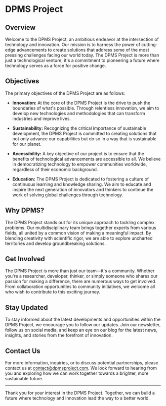 # DPMS Project

## Overview

Welcome to the DPMS Project, an ambitious endeavor at the intersection of technology and innovation. Our mission is to harness the power of cutting-edge advancements to create solutions that address some of the most pressing challenges facing our world today. The DPMS Project is more than just a technological venture; it's a commitment to pioneering a future where technology serves as a force for positive change.

## Objectives

The primary objectives of the DPMS Project are as follows:

- **Innovation:** At the core of the DPMS Project is the drive to push the boundaries of what's possible. Through relentless innovation, we aim to develop new technologies and methodologies that can transform industries and improve lives.

- **Sustainability:** Recognizing the critical importance of sustainable development, the DPMS Project is committed to creating solutions that not only advance our capabilities but do so in a way that is sustainable for our planet.

- **Accessibility:** A key objective of our project is to ensure that the benefits of technological advancements are accessible to all. We believe in democratizing technology to empower communities worldwide, regardless of their economic background.

- **Education:** The DPMS Project is dedicated to fostering a culture of continuous learning and knowledge sharing. We aim to educate and inspire the next generation of innovators and thinkers to continue the work of solving global challenges through technology.

## Why DPMS?

The DPMS Project stands out for its unique approach to tackling complex problems. Our multidisciplinary team brings together experts from various fields, all united by a common vision of making a meaningful impact. By blending creativity with scientific rigor, we are able to explore uncharted territories and develop groundbreaking solutions.

## Get Involved

The DPMS Project is more than just our team—it's a community. Whether you're a researcher, developer, thinker, or simply someone who shares our passion for making a difference, there are numerous ways to get involved. From collaboration opportunities to community initiatives, we welcome all who wish to contribute to this exciting journey.

## Stay Updated

To stay informed about the latest developments and opportunities within the DPMS Project, we encourage you to follow our updates. Join our newsletter, follow us on social media, and keep an eye on our blog for the latest news, insights, and stories from the forefront of innovation.

## Contact Us

For more information, inquiries, or to discuss potential partnerships, please contact us at [contact@dpmsproject.com](mailto:contact@dpmsproject.com). We look forward to hearing from you and exploring how we can work together towards a brighter, more sustainable future.

---

Thank you for your interest in the DPMS Project. Together, we can build a future where technology and innovation lead the way to a better world.
